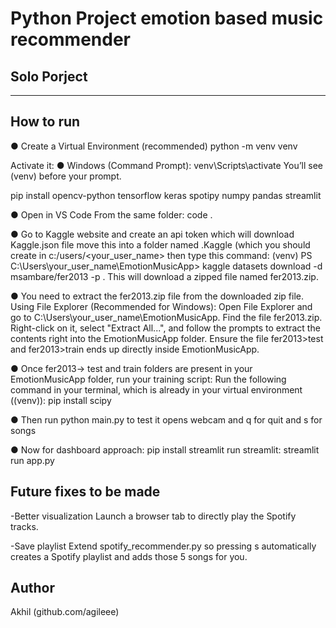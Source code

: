 # Python Project emotion based music recommender 

## Solo Porject

----------------------------------------------

## How to run

● Create a Virtual Environment (recommended)
python -m venv venv

Activate it:
● Windows (Command Prompt):
venv\Scripts\activate
You’ll see (venv) before your prompt.

pip install opencv-python tensorflow keras spotipy numpy pandas streamlit

● Open in VS Code
From the same folder:
code .

● Go to Kaggle website and create an api token which will download Kaggle.json file
move this into a folder named .Kaggle (which you should create in c:/users/<your_user_name>
then type this command:
(venv) PS C:\Users\your_user_name\EmotionMusicApp> kaggle datasets download -d msambare/fer2013 -p .
This will download a zipped file named fer2013.zip.

● You need to extract the fer2013.zip file from the downloaded zip file.
Using File Explorer (Recommended for Windows):
Open File Explorer and go to C:\Users\your_user_name\EmotionMusicApp.
Find the file fer2013.zip.
Right-click on it, select "Extract All...", and follow the prompts to extract the contents right into the EmotionMusicApp folder.
Ensure the file fer2013>test and fer2013>train ends up directly inside EmotionMusicApp.

● Once fer2013-> test and train folders are present in your EmotionMusicApp folder, run your training script:
Run the following command in your terminal, which is already in your virtual environment ((venv)):
pip install scipy

● Then run python main.py to test it 
opens webcam and q for quit and s for songs

● Now for dashboard approach:
pip install streamlit
run streamlit:
streamlit run app.py

## Future fixes to be made

-Better visualization
Launch a browser tab to directly play the Spotify tracks.

-Save playlist
Extend spotify_recommender.py so pressing s automatically creates a Spotify playlist and adds those 5 songs for you.

## Author

Akhil 
(github.com/agileee)
